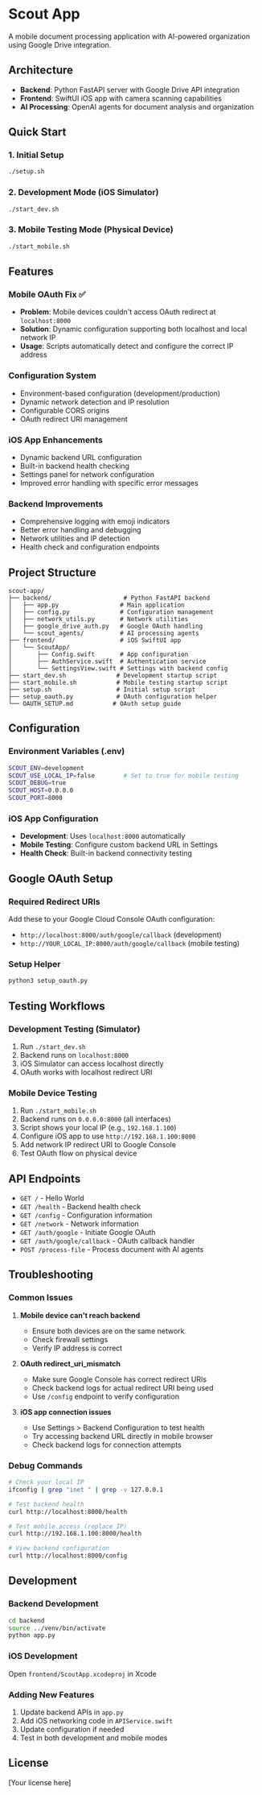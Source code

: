 # Scout App

A mobile document processing application with AI-powered organization using Google Drive integration.

## Architecture

- **Backend**: Python FastAPI server with Google Drive API integration
- **Frontend**: SwiftUI iOS app with camera scanning capabilities
- **AI Processing**: OpenAI agents for document analysis and organization

## Quick Start

### 1. Initial Setup
```bash
./setup.sh
```

### 2. Development Mode (iOS Simulator)
```bash
./start_dev.sh
```

### 3. Mobile Testing Mode (Physical Device)
```bash
./start_mobile.sh
```

## Features

### Mobile OAuth Fix ✅
- **Problem**: Mobile devices couldn't access OAuth redirect at `localhost:8000`
- **Solution**: Dynamic configuration supporting both localhost and local network IP
- **Usage**: Scripts automatically detect and configure the correct IP address

### Configuration System
- Environment-based configuration (development/production)
- Dynamic network detection and IP resolution
- Configurable CORS origins
- OAuth redirect URI management

### iOS App Enhancements
- Dynamic backend URL configuration
- Built-in backend health checking
- Settings panel for network configuration
- Improved error handling with specific error messages

### Backend Improvements
- Comprehensive logging with emoji indicators
- Better error handling and debugging
- Network utilities and IP detection
- Health check and configuration endpoints

## Project Structure

```
scout-app/
├── backend/                    # Python FastAPI backend
│   ├── app.py                 # Main application
│   ├── config.py              # Configuration management
│   ├── network_utils.py       # Network utilities
│   ├── google_drive_auth.py   # Google OAuth handling
│   └── scout_agents/          # AI processing agents
├── frontend/                  # iOS SwiftUI app
│   └── ScoutApp/
│       ├── Config.swift       # App configuration
│       ├── AuthService.swift  # Authentication service
│       └── SettingsView.swift # Settings with backend config
├── start_dev.sh              # Development startup script
├── start_mobile.sh           # Mobile testing startup script
├── setup.sh                  # Initial setup script
├── setup_oauth.py            # OAuth configuration helper
└── OAUTH_SETUP.md           # OAuth setup guide
```

## Configuration

### Environment Variables (.env)
```bash
SCOUT_ENV=development
SCOUT_USE_LOCAL_IP=false        # Set to true for mobile testing
SCOUT_DEBUG=true
SCOUT_HOST=0.0.0.0
SCOUT_PORT=8000
```

### iOS App Configuration
- **Development**: Uses `localhost:8000` automatically
- **Mobile Testing**: Configure custom backend URL in Settings
- **Health Check**: Built-in backend connectivity testing

## Google OAuth Setup

### Required Redirect URIs
Add these to your Google Cloud Console OAuth configuration:
- `http://localhost:8000/auth/google/callback` (development)
- `http://YOUR_LOCAL_IP:8000/auth/google/callback` (mobile testing)

### Setup Helper
```bash
python3 setup_oauth.py
```

## Testing Workflows

### Development Testing (Simulator)
1. Run `./start_dev.sh`
2. Backend runs on `localhost:8000`
3. iOS Simulator can access localhost directly
4. OAuth works with localhost redirect URI

### Mobile Device Testing
1. Run `./start_mobile.sh`
2. Backend runs on `0.0.0.0:8000` (all interfaces)
3. Script shows your local IP (e.g., `192.168.1.100`)
4. Configure iOS app to use `http://192.168.1.100:8000`
5. Add network IP redirect URI to Google Console
6. Test OAuth flow on physical device

## API Endpoints

- `GET /` - Hello World
- `GET /health` - Backend health check
- `GET /config` - Configuration information
- `GET /network` - Network information
- `GET /auth/google` - Initiate Google OAuth
- `GET /auth/google/callback` - OAuth callback handler
- `POST /process-file` - Process document with AI agents

## Troubleshooting

### Common Issues

1. **Mobile device can't reach backend**
   - Ensure both devices are on the same network
   - Check firewall settings
   - Verify IP address is correct

2. **OAuth redirect_uri_mismatch**
   - Make sure Google Console has correct redirect URIs
   - Check backend logs for actual redirect URI being used
   - Use `/config` endpoint to verify configuration

3. **iOS app connection issues**
   - Use Settings > Backend Configuration to test health
   - Try accessing backend URL directly in mobile browser
   - Check backend logs for connection attempts

### Debug Commands
```bash
# Check your local IP
ifconfig | grep "inet " | grep -v 127.0.0.1

# Test backend health
curl http://localhost:8000/health

# Test mobile access (replace IP)
curl http://192.168.1.100:8000/health

# View backend configuration
curl http://localhost:8000/config
```

## Development

### Backend Development
```bash
cd backend
source ../venv/bin/activate
python app.py
```

### iOS Development
Open `frontend/ScoutApp.xcodeproj` in Xcode

### Adding New Features
1. Update backend APIs in `app.py`
2. Add iOS networking code in `APIService.swift`
3. Update configuration if needed
4. Test in both development and mobile modes

## License

[Your license here]